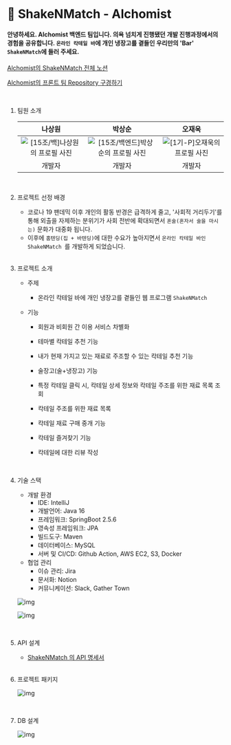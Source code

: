 # 📜 ShakeNMatch - Alchomist

#### 안녕하세요. Alchomist 백엔드 팀입니다. 의욕 넘치게 진행됐던 개발 진행과정에서의 경험을 공유합니다. `온라인 칵테일 바`에 개인 냉장고를 곁들인 우리만의 'Bar' `ShakeNMatch`에 들러 주세요.

[Alchomist의 ShakeNMatch 전체 노션](https://www.notion.so/backend-devcourse/15-ShakeNMatch-928321ccc30f45aa828a57c1a6ac0671)

[Alchomist의 프론트 팀 Repository 구경하기](https://github.com/prgrms-web-devcourse/Team_Alchomist_ShakeNMatch_FE)

<br>

1. 팀원 소개

   |                            나상원                            |                            박상순                            |                            오재욱                            |
   | :----------------------------------------------------------: | :----------------------------------------------------------: | :----------------------------------------------------------: |
   | ![[15조/백]나상원의 프로필 사진](https://ca.slack-edge.com/T02MP8VA5B7-U02MYNFUYLB-1418423d898f-512) | ![[15조/백엔드]박상순의 프로필 사진](https://ca.slack-edge.com/T02MP8VA5B7-U02MYP30HV1-96a6f7964b83-512) | ![[1기-P]오재욱의 프로필 사진](https://ca.slack-edge.com/T0222P65KHN-U029F6GF7JN-a19ae63656cb-512) |
   |                            개발자                            |                            개발자                            |                            개발자                            |

   <br>

2. 프로젝트 선정 배경

   - 코로나 19 팬데믹 이후 개인의 활동 반경은 급격하게 줄고, '사회적 거리두기'를 통해 외출을 자제하는 분위기가 사회 전반에 확대되면서 `혼술(혼자서 술을 마시는)` 문화가 대중화 됩니다.
   - 이후에 `홈텐딩(집 + 바텐딩)`에 대한 수요가 높아지면서 `온라인 칵테일 바인 ShakeNMatch `를 개발하게 되었습니다.

   <br>

3. 프로젝트 소개

   - 주제

     - 온라인 칵테일 바에 개인 냉장고를 곁들인 웹 프로그램 `ShakeNMatch `

   - 기능

     - 회원과 비회원 간 이용 서비스 차별화

     - 테마별 칵테일 추천 기능

     - 내가 현재 가지고 있는 재료로 주조할 수 있는 칵테일 추천 기능

     - 술장고(술+냉장고) 기능

     - 특정 칵테일 클릭 시, 칵테일 상세 정보와 칵테일 주조를 위한 재료 목록 조회

     - 칵테일 주조를 위한 재료 목록

     - 칵테일 재료 구매 중개 기능

     - 칵테일 즐겨찾기 기능

     - 칵테일에 대한 리뷰 작성

   <BR>

4. 기술 스택

   - 개발 환경
     - IDE: IntelliJ
     - 개발언어: Java 16
     - 프레임워크: SpringBoot 2.5.6
     - 영속성 프레임워크: JPA
     - 빌드도구: Maven
     - 데이터베이스: MySQL
     - 서버 및 CI/CD: Github Action, AWS EC2, S3, Docker
   - 협업 관리
     - 이슈 관리: Jira
     - 문서화: Notion
     - 커뮤니케이션: Slack, Gather Town

   ![img](https://lh5.googleusercontent.com/uM-f6XtwsMBoCFzKEmIsll0fCEE9qlLN0tDHk314VoLnffVewCkRqGaJjiPqnRDQF9RH2DuD64V4yfo7I-JVWvHz4yyX59gIie7UBq7_tJVQhoG0SDP9sm2hEL-Rz2ufh38SFCOl8ysa)

   ![img](https://lh3.googleusercontent.com/mxm22pnzuF-4d78-TtuN_daIVxVfpCq4624URpsMZ6oyDLVay9ER35oCaspbnE9fOYfwhOkwHvria4RLjzv85aOD5O5WH4h1jJuG3ajRMl7DdwYbCNb7LiSsMcHjjanNftOG53shlEOa)

   <BR>

5. API 설계

   - [ShakeNMatch 의 API 명세서](https://www.notion.so/backend-devcourse/API-16d7cecd36174088b5ca4f19c739b6ba)

   <BR>

6. 프로젝트 패키지

   ![img](https://lh4.googleusercontent.com/bal0xcRFp7Dn7yglDYfMOIxhe67esOJuTMy-uy-HaLHJrvhXB8j9KEl0bwXuqKQathlHmSw0XooM2XwkB2kmQrJ0SeTOg4Mr40xLiF1JSrm5wuBudBtVMZgAd4YwavNSETZPM5aPBV58)

   <BR>

7. DB 설계

   ![img](https://lh3.googleusercontent.com/fddyk2SbuqDQQxMCW6jOoFHSNfgmYFI27tWKjXFhJrVOjsRwuEU6cRVc514oRdgKRVP2Zp02B-fZPIQ-kEaj63R-ucHDZLUdJmgvxwiaTnbBmuIbUGCyfRLQgF0HPVkrJYXdkETtiwGl)

